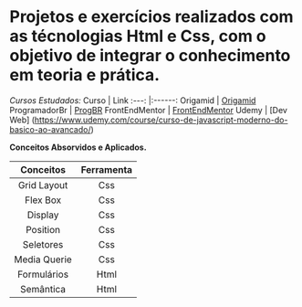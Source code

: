 
# Projetos e exercícios realizados com as técnologias Html e Css, com o objetivo de integrar o conhecimento em teoria e prática.
*Cursos Estudados:*
Curso | Link
:---: |:------:
Origamid | [Origamid](https://www.origamid.com/curso/html-e-css-para-iniciantes/)
ProgramadorBr | [ProgBR](https://programadorbr.com/)
FrontEndMentor | [FrontEndMentor](https://www.frontendmentor.io/home)
Udemy | [Dev Web] (https://www.udemy.com/course/curso-de-javascript-moderno-do-basico-ao-avancado/)

**Conceitos Absorvidos e Aplicados.**

Conceitos   | Ferramenta
:---------: | :------:
Grid Layout | Css
Flex Box | Css
Display | Css
Position | Css
Seletores | Css
Media Querie | Css
Formulários | Html
Semântica | Html
